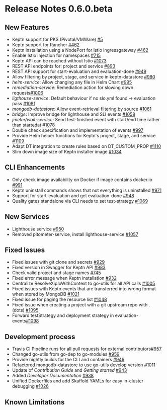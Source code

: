 # Release Notes 0.6.0.beta

## New Features
- Keptn support for PKS (Pivotal/VMWare) [#5](https://github.com/keptn/keptn/issues/5)
- Keptn support for Rancher [#462](https://github.com/keptn/keptn/issues/462)
- Keptn installation using a NodePort for Istio ingressgateway [#462](https://github.com/keptn/keptn/issues/462)
- Enable Istio injection for namespaces [#715](https://github.com/keptn/keptn/issues/715)
- Keptn API can be reached without Istio [#1073](https://github.com/keptn/keptn/issues/1073)
- REST API endpoints for: project and service [#893](https://github.com/keptn/keptn/issues/893)
- REST API support for start-evaluation and evaluation-done [#949](https://github.com/keptn/keptn/issues/949)
- Allow filtering by project, stage, and service in keptn-datastore [#980](https://github.com/keptn/keptn/issues/980)
- *helm-service*: Allow changing any file in Helm Chart [#995](https://github.com/keptn/keptn/issues/995)
- *remediation-service*: Remediation action for slowing down requests[#1006](https://github.com/keptn/keptn/issues/1006)
- *ligthouse-service*: Default behaviour if no slo.yml found -> evaluation pass [#1081](https://github.com/keptn/keptn/issues/1081)
- *mongodb-datastore*: Allow event-retrieval filtering by source [#1061](https://github.com/keptn/keptn/issues/1061)
- *bridge*: Improve bridge for lighthouse and SLI events [#1058](https://github.com/keptn/keptn/issues/1058)
- *jmeter/wait-service*: Send test-finished event with start/end time rather than startedat [#1078](https://github.com/keptn/keptn/issues/1078)
- Double check specification and implementation of events [#997](https://github.com/keptn/keptn/issues/997)
- Provide Helm helper functions for Keptn's project, stage, and service [#1109](https://github.com/keptn/keptn/issues/1109)
- Adapt DT integration to create rules based on DT_CUSTOM_PROP [#1110](https://github.com/keptn/keptn/issues/1110)
- Slim down image size of Keptn installer image [#1034](https://github.com/keptn/keptn/issues/1034)

## CLI Enhancements
- Only check image availability on Docker if image contains docker.io [#991](https://github.com/keptn/keptn/issues/991)
- Keptn uninstall commands shows that not everything is uninstalled [#971](https://github.com/keptn/keptn/issues/971)
- Support for start-evaluation and get evaluation-done [#948](https://github.com/keptn/keptn/issues/948)
- Quality gates standalone via CLI needs to set test-strategy [#1069](https://github.com/keptn/keptn/issues/1069)

## New Services
- Lighthouse service [#950](https://github.com/keptn/keptn/issues/950)
- Removed pitometer-service, install lighthouse-service [#1057](https://github.com/keptn/keptn/issues/1057)

## Fixed Issues
- Fixed issues with git clone and secrets [#929](https://github.com/keptn/keptn/issues/929)
- Fixed version in Swagger for Keptn API [#983](https://github.com/keptn/keptn/issues/983)
- Check valid project and stage names [#745](https://github.com/keptn/keptn/issues/745)
- Fixed error message when Keptn installation [#932](https://github.com/keptn/keptn/issues/932)
- Centralize ResolveXipIoWithContext to go-utils for all API calls [#1005](https://github.com/keptn/keptn/issues/1005)
- Fixed issues with Keptn events that are transferred into wrong format when stored by MongoDB [#1021](https://github.com/keptn/keptn/issues/1021)
- Fixed issue for paging the resource list [#1048](https://github.com/keptn/keptn/issues/1048)
- Fixed issue when creating a project with a git upstream repo with . (dots) [#1095](https://github.com/keptn/keptn/issues/1095)
- Forward testStrategy and deployment strategy in evaluation-events[#1098](https://github.com/keptn/keptn/issues/1098)

## Development process
- Travis CI Pipeline runs for all pull requests for external contributors[#957](https://github.com/keptn/keptn/issues/957)
- Changed go-utils from go-dep to go-modules [#959](https://github.com/keptn/keptn/issues/959)
- Provide nightly builds for the CLI and containers [#946](https://github.com/keptn/keptn/issues/946)
- Refactored mongodb-datastore to use go-utils develop version [#1011](https://github.com/keptn/keptn/issues/1011)
- Update of *Contribution Guide* and *Getting started* [#943](https://github.com/keptn/keptn/issues/943)
- Added *Developer Documentation* [#938](https://github.com/keptn/keptn/issues/938)
- Unified Dockerfiles and add Skaffold YAMLs for easy in-cluster debugging [#1026](https://github.com/keptn/keptn/issues/1026)

## Known Limitations
